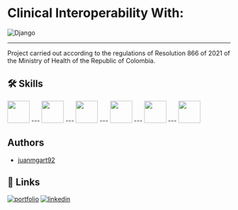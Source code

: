 # Clinical Interoperability With:

![Django](https://miro.medium.com/v2/resize:fit:1200/1*HVKOLLX7wprRbHTl2IPDcQ.png)

---

Project carried out according to the regulations of Resolution 866 of 2021 of the Ministry of Health of the Republic of Colombia.



## 🛠 Skills

<img src="https://upload.wikimedia.org/wikipedia/commons/c/c3/Python-logo-notext.svg" width="50" />
---
<img src="https://upload.wikimedia.org/wikipedia/commons/7/75/Django_logo.svg" width="50" />
---
<img src="https://upload.wikimedia.org/wikipedia/en/d/dd/MySQL_logo.svg" width="50" />
---
<img src="https://upload.wikimedia.org/wikipedia/commons/6/61/HTML5_logo_and_wordmark.svg" width="50" />
---
<img src="https://upload.wikimedia.org/wikipedia/commons/d/d5/CSS3_logo_and_wordmark.svg" width="50" />
---
<img src="https://upload.wikimedia.org/wikipedia/commons/b/b2/Bootstrap_logo.svg" width="50" />

## Authors

- [juanmgart92](https://github.com/juanmgart92)


## 🔗 Links
[![portfolio](https://img.shields.io/badge/my_portfolio-000?style=for-the-badge&logo=ko-fi&logoColor=white)](https://www.juanmgart.ninja//)
[![linkedin](https://img.shields.io/badge/linkedin-0A66C2?style=for-the-badge&logo=linkedin&logoColor=white)](https://www.linkedin.com/in/juanmagart/)


